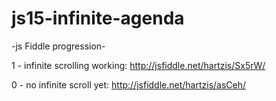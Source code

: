 js15-infinite-agenda
====================

-js Fiddle progression-


1 - infinite scrolling working:
http://jsfiddle.net/hartzis/Sx5rW/

0 - no infinite scroll yet:
http://jsfiddle.net/hartzis/asCeh/

